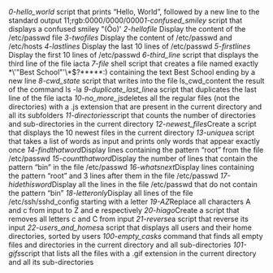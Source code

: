 *0-hello_world* script that prints “Hello, World”, followed by a new line to the standard output
11;rgb:0000/0000/0000*1-confused_smiley* script that displays a confused smiley "(Ôo)'
*2-hellofile* Display the content of the /etc/passwd file
*3-twofiles* Display the content of /etc/passwd and /etc/hosts
*4-lastlines* Display the last 10 lines of /etc/passwd
*5-firstlines* Display the first 10 lines of /etc/passwd
*6-third_line* script that displays the third line of the file iacta
*7-file* shell script that creates a file named exactly \*\\'"Best School"\'\\*$\?\*\*\*\*\*:) containing the text Best School ending by a new line
*8-cwd_state* script that writes into the file ls_cwd_content the result of the command ls -la
*9-duplicate_last_line*a script that duplicates the last line of the file iacta
*10-no_more_js*deletes all the regular files (not the directories) with a .js extension that are present in the current directory and all its subfolders
*11-directories*script that counts the number of directories and sub-directories in the current directory
*12-newest_files*Create a script that displays the 10 newest files in the current directory
*13-unique*a script that takes a list of words as input and prints only words that appear exactly once
*14-findthatword*Display lines containing the pattern “root” from the file /etc/passwd
*15-countthatword*Display the number of lines that contain the pattern “bin” in the file /etc/passwd
*16-whatsnext*Display lines containing the pattern “root” and 3 lines after them in the file /etc/passwd
*17-hidethisword*Display all the lines in the file /etc/passwd that do not contain the pattern “bin”
*18-letteronly*Display all lines of the file /etc/ssh/sshd_config starting with a letter
*19-AZ*Replace all characters A and c from input to Z and e respectively
*20-hiago*Create a script that removes all letters c and C from input
*21-reverse*a script that reverse its input
*22-users_and_homes*a script that displays all users and their home directories, sorted by users
*100-empty_casks* command that finds all empty files and directories in the current directory and all sub-directories
*101-gifs*script that lists all the files with a .gif extension in the current directory and all its sub-directories